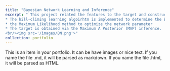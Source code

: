```yaml
---
title: "Bayesian Network Learning and Inference"
excerpt: " This project related the features to the target and construct a Bayesian Network. The purpose is to classify the target by learning the BN structure. 
* The hill-climing learning algoirhtm is implemented to determine the BN structure;
* the Maximum Likelihood method to optimize the network parameter 
* The target is obtained via the Maximum A Posterior (MAP) inference.  
<br/><img src='/images/BN.png'>"
collection: portfolio
---
```


This is an item in your portfolio. It can be have images or nice text. If you name the file .md, it will be parsed as markdown. If you name the file .html, it will be parsed as HTML.  
